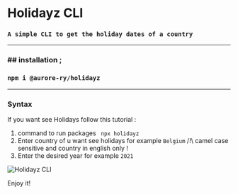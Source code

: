 # Holidayz CLI

### `A simple CLI to get the holiday dates of a country`

---

### ## installation ;

### **`npm i @aurore-ry/holidayz `**

---

### Syntax

If you want see Holidays follow this tutorial :

1. command to run packages ` npx holidayz`
2. Enter country of u want see holidays for example `Belgium` /!\ camel case sensitive and country in english only !
3. Enter the desired year for example `2021`

![Holidayz CLI](https://zupimages.net/up/21/43/1vkz.png)

Enjoy it!
